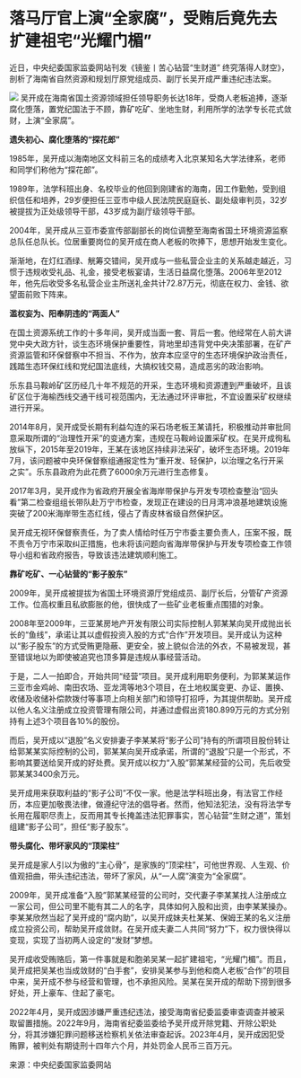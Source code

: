 # 落马厅官上演“全家腐”，受贿后竟先去扩建祖宅“光耀门楣”

近日，中央纪委国家监委网站刊发《镜鉴丨苦心钻营“生财道” 终究落得人财空》，剖析了‍‍‍海南省自然资源和规划厅原党组成员、副厅长吴开成严重违纪违法案。

![](https://inews.gtimg.com/om_bt/OGXDV3O32ctwrFa7d1V4dYj5RshrF9NCuxRQ7V3ixK-aoAA/1000)
吴开成在海南省国土资源领域担任领导职务长达18年，受商人老板追捧，逐渐腐化堕落，置党纪国法于不顾，靠矿吃矿、坐地生财，利用所学的法学专长花式敛财，上演“全家腐”。

**遗失初心、腐化堕落的“探花郎”**

1985年，吴开成以海南地区文科前三名的成绩考入北京某知名大学法律系，老师和同学们称他为“探花郎”。

1989年，法学科班出身、名校毕业的他回到刚建省的海南，因工作勤勉，受到组织信任和培养，29岁便担任三亚市中级人民法院民庭庭长、副处级审判员，32岁被提拔为正处级领导干部，43岁成为副厅级领导干部。

2004年，吴开成从三亚市委宣传部副部长的岗位调整至海南省国土环境资源监察总队任总队长。位居重要岗位的吴开成在商人老板的吹捧下，思想开始发生变化。

渐渐地，在灯红酒绿、觥筹交错间，吴开成与一些私营企业主的关系越走越近，习惯于违规收受礼品、礼金，接受老板宴请，生活日益腐化堕落。2006年至2012年，他先后收受多名私营企业主所送礼金共计72.87万元，彻底在权力、金钱、欲望面前败下阵来。

**滥权妄为、阳奉阴违的“两面人”**

在国土资源系统工作的十多年间，吴开成当面一套、背后一套。他经常在人前大讲党中央大政方针，谈生态环境保护重要性，背地里却违背党中央决策部署，在矿产资源监管和环保督察中不担当、不作为，放弃本应坚守的生态环境保护政治责任，践踏生态环保红线和党纪国法底线，大搞权钱交易，造成恶劣的政治影响。

乐东县马鞍岭矿区历经几十年不规范的开采，生态环境和资源遭到严重破坏，且该矿区位于海榆西线交通干线可视范围内，无法通过环评审批，不宜设置采矿权继续进行开采。

2014年8月，吴开成受长期有利益勾连的采石场老板王某请托，积极推动并审批同意采取所谓的“治理性开采”的变通方案，违规在马鞍岭设置采矿权。在吴开成徇私放纵下，2015年至2019年，王某在该地区持续非法采矿，破坏生态环境。2019年7月，该问题被中央环保督察组通报定性为“重开发、轻保护，以治理之名行开采之实”。乐东县政府为此花费了6000余万元进行生态修复。

2017年3月，吴开成作为省政府开展全省海岸带保护与开发专项检查整治“回头看”第二检查组组长带队赴万宁市检查，发现正在建设的日月湾冲浪基地建筑设施突破了200米海岸带生态红线，侵占了青皮林省级自然保护区。

吴开成无视环保督察责任，为了卖人情给时任万宁市委主要负责人，压案不报，既不责令万宁市采取纠正措施，也未将该问题向省海岸带保护与开发专项检查工作领导小组和省政府报告，导致该违法建筑顺利施工。

**靠矿吃矿、一心钻营的“影子股东”**

2009年，吴开成被提拔为省国土环境资源厅党组成员、副厅长后，分管矿产资源工作。位高权重且私欲膨胀的他，很快成了一些矿业老板重点围猎的对象。

2008年至2009年，三亚某房地产开发有限公司实际控制人郭某某向吴开成抛出长长的“鱼线”，承诺让其以虚假投资入股的方式“合作”开发项目。吴开成认为这种以“影子股东”的方式受贿更隐蔽、更安全，披上貌似合法的外衣，不易被发现，甚至错误地以为即使被追究也顶多算是违规从事经营活动。

于是，二人一拍即合，开始共同“经营”项目。吴开成利用职务便利，为郭某某运作三亚市金鸡岭、南田农场、亚龙湾等地3个项目，在土地权属变更、办证、置换、收储及收储补偿款拨付等事项上向相关部门和领导打招呼，为其提供帮助。吴开成以他人名义注册成立投资管理有限公司，并通过虚假出资180.899万元的方式分别持有上述3个项目各10%的股份。

而后，吴开成以“退股”名义安排妻子李某某将“影子公司”持有的所谓项目股份转让给郭某某实际控制的公司，郭某某向吴开成承诺，所谓的“退股”只是一个形式，不影响其要送给吴开成的好处费。吴开成以权力“入股”郭某某经营的公司，先后收受郭某某3400余万元。

吴开成用来获取利益的“影子公司”不仅一家。他是法学科班出身，有法官工作经历，本应更加敬畏法律，做遵纪守法的倡导者。然而，他知法犯法，没有将法学专长用在履职尽责上，反而用其专长掩盖违法犯罪事实，苦心钻营“生财之道”，策划组建“影子公司”，担任“影子股东”。

**带头腐化、带坏家风的“顶梁柱”**

吴开成是家人引以为傲的“主心骨”，是家族的“顶梁柱”，可他世界观、人生观、价值观扭曲，带头违纪违法，带坏了家风，从“一人腐”演变为“全家腐”。

2009年，吴开成准备“入股”郭某某经营的公司时，交代妻子李某某找人注册成立一家公司，但公司里不能有其二人的名字，具体如何入股和出资，由李某某操办。李某某欣然当起了吴开成的“腐内助”，以吴开成妹夫杜某某、保姆王某的名义注册成立投资公司，帮助吴开成敛财。在吴开成夫妻二人共同“努力”下，权力很快得以变现，实现了当初两人设定的“发财”梦想。

吴开成收受贿赂后，第一件事就是和胞弟吴某一起扩建祖宅，“光耀门楣”。而且，吴开成把吴某也当成敛财的“白手套”，安排吴某参与到他和商人老板“合作”的项目中来，吴开成不参与经营和管理，也不承担风险。吴某在吴开成的帮助下捞到很多好处，开上豪车、住起了豪宅。

2022年4月，吴开成因涉嫌严重违纪违法，接受海南省纪委监委审查调查并被采取留置措施。2022年9月，海南省纪委监委给予吴开成开除党籍、开除公职处分，将其涉嫌犯罪问题移送检察机关依法审查起诉。2023年4月，吴开成因犯受贿罪，被判处有期徒刑十四年六个月，并处罚金人民币三百万元。

来源：中央纪委国家监委网站

